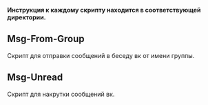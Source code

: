 **Инструкция к каждому скрипту находится в соответствующей директории.**

## Msg-From-Group
Скрипт для отправки сообщений в беседу вк от имени группы.

## Msg-Unread
Скрипт для накрутки сообщений вк.
